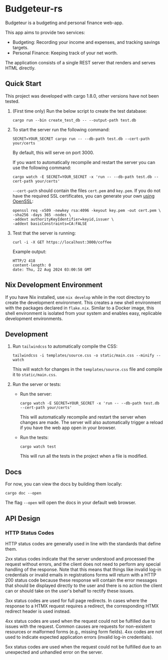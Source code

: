 # Budgeteur-rs

Budgeteur is a budgeting and personal finance web-app.

This app aims to provide two services:

- Budgeting: Recording your income and expenses, and tracking savings targets.
- Personal Finance: Keeping track of your net worth.

The application consists of a single REST server that renders and serves HTML directly.

## Quick Start

This project was developed with cargo 1.8.0, other versions have not been tested.

1. (First time only) Run the below script to create the test database:

    ```shell
    cargo run --bin create_test_db -- --output-path test.db
    ```

2. To start the server run the following command:

    ```shell
    SECRET=YOUR_SECRET cargo run -- --db-path test.db --cert-path your/certs
    ```

    By default, this will serve on port 3000.

    If you want to automatically recompile and restart the server you can use
    the following command:

    ```shell
    cargo watch -E SECRET=YOUR_SECRET -x 'run -- --db-path test.db --cert-path your/certs'
    ```

    `--cert-path` should contain the files `cert.pem` and `key.pem`.
    If you do not have the required SSL certificates, you can generate your
    own [using OpenSSL](https://stackoverflow.com/a/10176685):

    ```shell
    openssl req -x509 -newkey rsa:4096 -keyout key.pem -out cert.pem \
    -sha256 -days 365 -nodes \
    -addext authorityKeyIdentifier=keyid,issuer \
    -addext basicConstraints=CA:FALSE
    ```

3. Test that the server is running:

    ```shell
    curl -i -X GET https://localhost:3000/coffee
    ```

    Example output:

    ```text
    HTTP/2 418
    content-length: 0
    date: Thu, 22 Aug 2024 03:00:58 GMT
    ```

## Nix Development Environment

If you have Nix installed, use `nix develop` while in the root directory to
create the development environment.
This creates a new shell environment with the packages declared in `flake.nix`.
Similar to a Docker image, this shell environment is isolated from your system
and enables easy, replicable development environments.

## Development

1. Run `tailwindcss` to automatically compile the CSS:

    ```shell
    tailwindcss -i templates/source.css -o static/main.css --minify --watch
    ```

    This will watch for changes in the `templates/source.css` file and compile
    it to `static/main.css`.

2. Run the server or tests:

    - Run the server:

      ```shell
      cargo watch -E SECRET=YOUR_SECRET -x 'run -- --db-path test.db --cert-path your/certs'

      ```

      This will automatically recompile and restart the server when changes are made.
      The server will also automatically trigger a reload if you have the web app
      open in your browser.

    - Run the tests:

      ```shell
      cargo watch test
      ```

      This will run all the tests in the project when a file is modified.

## Docs

For now, you can view the docs by building them locally:

```shell
cargo doc --open
```

The flag `--open` will open the docs in your default web browser.

## API Design

### HTTP Status Codes

HTTP status codes are generally used in line with the standards that define
them.

2xx status codes indicate that the server understood and processed the
request without errors, and the client does not need to perform any special
handling of the response. Note that this means that things like invalid log-in
credentials or invalid emails in registrations forms will return with a HTTP
200 status code because these response will contain the error messages that
should be displayed directly to the user and there is no action the client can
or should take on the user's behalf to rectify these issues.

3xx status codes are used for full page redirects. In cases where the response
to a HTMX request requires a redirect, the corresponding HTMX redirect header
is used instead.

4xx status codes are used when the request could not be fulfilled due to
issues with the request. Common causes are requests for non-existent resources
or malformed forms (e.g., missing form fields). 4xx codes are not used to
indicate expected application errors (invalid log-in credentials).

5xx status codes are used when the request could not be fulfilled due to an
unexpected and unhandled error on the server.
